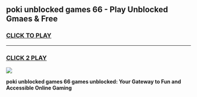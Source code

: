 
## poki unblocked games 66 - Play Unblocked Gmaes & Free
<h3>
<a href="https://news.freeplayer.one?title=poki_unblocked_games_66&ref=16F">CLICK TO PLAY</a></h3>
<hr>

<h3>
<a href="https://news.freeplayer.one?title=poki_unblocked_games_66&ref=16F">CLICK 2 PLAY</a>
  
</h3>

<a href="https://news.freeplayer.one?title=poki_unblocked_games_66&ref=16F/"><img src="https://clearcache.store/games.png"></a>


**poki unblocked games 66 games unblocked: Your Gateway to Fun and Accessible Online Gaming**
